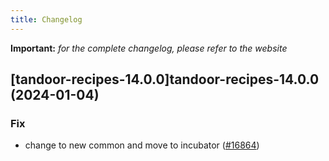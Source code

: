 ```yaml
---
title: Changelog
---
```


**Important:**
*for the complete changelog, please refer to the website*



## [tandoor-recipes-14.0.0]tandoor-recipes-14.0.0 (2024-01-04)

### Fix



- change to new common and move to incubator ([#16864](https://github.com/truecharts/charts/issues/16864))